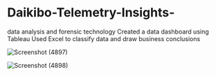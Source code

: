 # Daikibo-Telemetry-Insights-
data analysis and forensic technology  Created a data dashboard using Tableau  Used Excel to classify data and draw business conclusions

![Screenshot (4897)](https://github.com/user-attachments/assets/e8224d4f-a0cd-4836-bee6-e057424d2028)

![Screenshot (4898)](https://github.com/user-attachments/assets/d5581baa-8018-4bea-9f0e-81b3645afd5d)
